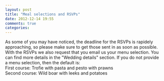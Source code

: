 ```yaml
---
layout: post
title: "Meal selections and RSVPs"
date: 2012-12-14 19:55
comments: true
categories: 
---
```

As some of you may have noticed, the deadline for the RSVPs is rapidely approaching, so please make sure to get those sent in as soon as possible. With the RSVPs we also request that you email us your menu selection. You can find more details in the "Wedding details" section. If you do not provide a menu selection, then the default is:  
First course: Trofie with pasta and pesto with prawns  
Second course: Wild boar with leeks and potatoes  
